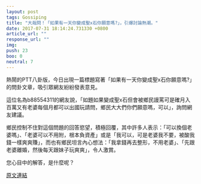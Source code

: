 ```yaml
---
layout: post
tags: Gossiping
title: "大哉問！「如果有一天你變成聖x石你願意嗎?」，引爆討論熱潮。"
date: 2017-07-31 18:14:24.731330 +0800
article_url: ""
response_url: ""
img: 
push: 23
boo: 0
neutral: 7
---
```


熱鬧的PTT八卦版，今日出現一篇標題寫著「如果有一天你變成聖x石你願意嗎?」的問卦文章，吸引眾網友紛紛發表意見。

這位名為b88554311的網友說，「如題如果變成聖x石但會被鄉民謾罵可是確月入百萬又有老婆每個月都可以出國玩請問，鄉民大大們你們願意嗎，可以」，詢問網友建議。

鄉民控制不住對這個問題的回答慾望，積極回覆，其中許多人表示：「可以換個老婆嗎」、「老婆可以不用附，根本負資產」或是「我可以，可是老婆我不要，被酸我錢一樣爽爽賺」，而也有鄉民坦言內心想法：「我拿錢再去整形，不用老婆」、「先跟老婆離婚，然後每天跟妹子玩爽爽」，令人激賞。

您心目中的解答，是什麼呢？

<a href = "https://www.ptt.cc/bbs/Gossiping/M.1501218191.A.F79.html">原文連結</a>

